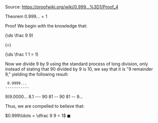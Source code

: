 # 

Source: https://proofwiki.org/wiki/0.999...%3D1/Proof_4

Theorem
$0.999 \ldots = 1$


Proof
We begin with the knowledge that:














\(\ds \frac 9 9\)

\(=\)







\(\ds \frac 1 1 = 1\)









Now we divide $9$ by $9$ using the standard process of long division, only instead of stating that $90$ divided by $9$ is $10$, we say that it is "$9$ remainder $9$," yielding the following result:

     0.9999...
    -----------
   9)9.0000...
     8.1
     ---
       90
       81
       --
        90
        81
        --
         9...

Thus, we are compelled to believe that:

$0.999\ldots = \dfrac 9 9 = 1$
$\blacksquare$





